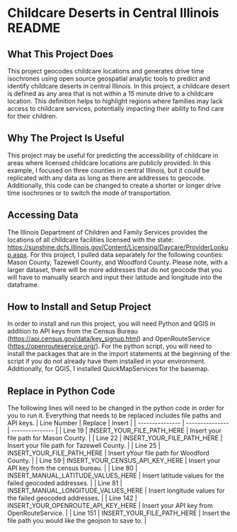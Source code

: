 # Childcare Deserts in Central Illinois README
## What This Project Does
This project geocodes childcare locations and generates drive time isochrones using open source geospatial analytic tools to predict and identify childcare deserts in central Illinois. In this project, a childcare desert is defined as any area that is not within a 15 minute drive to a childcare location. This definition helps to highlight regions where families may lack access to childcare services, potentially impacting their ability to find care for their children. 

## Why The Project Is Useful
This project may be useful for predicting the accessibility of childcare in areas where licensed childcare locations are publicly provided. In this example, I focused on three counties in central Illinois, but it could be replicated with any data as long as there are addresses to geocode. Additionally, this code can be changed to create a shorter or longer drive time isochrones or to switch the mode of transportation. 

## Accessing Data
The Illinois Department of Children and Family Services provides the locations of all childcare facilities licensed with the state: https://sunshine.dcfs.illinois.gov/Content/Licensing/Daycare/ProviderLookup.aspx. For this project, I pulled data separately for the following counties: Mason County, Tazewell County, and Woodford County. Please note, with a larger dataset, there will be more addresses that do not geocode that you will have to manually search and input their latitude and longitude into the dataframe. 

## How to Install and Setup Project
In order to install and run this project, you will need Python and QGIS in addition to API keys from the Census Bureau (https://api.census.gov/data/key_signup.html) and OpenRouteService (https://openrouteservice.org/). For the python script, you will need to install the packages that are in the import statements at the beginning of the script if you do not already have them installed in your environment. Additionally, for QGIS, I installed QuickMapServices for the basemap. 

## Replace in Python Code
The following lines will need to be changed in the python code in order for you to run it. Everything that needs to be replaced includes file paths and API keys. 
| Line Number | Replace | Insert |
| --------------- | --------------- | --------------- |
| Line 19 | INSERT_YOUR_FILE_PATH_HERE | Insert your file path for Mason County. |
| Line 22 | INSERT_YOUR_FILE_PATH_HERE | Insert your file path for Tazewell County. |
| Line 25 | INSERT_YOUR_FILE_PATH_HERE | Insert yYour file path for Woodford County. |
| Line 59 | INSERT_YOUR_CENSUS_API_KEY_HERE | Insert your API key from the census bureau. |
| Line 80 | INSERT_MANUAL_LATITUDE_VALUES_HERE | Insert latitude values for the failed geocoded addresses. |
| Line 81 | INSERT_MANUAL_LONGITUDE_VALUES_HERE | Insert longitude values for the failed geocoded addresses. |
| Line 142 | INSERT_YOUR_OPENROUTE_API_KEY_HERE | Insert your API key from OpenRouteService. |
| Line 151 | INSERT_YOUR_FILE_PATH_HERE | Insert the file path you would like the geojson to save to. |
